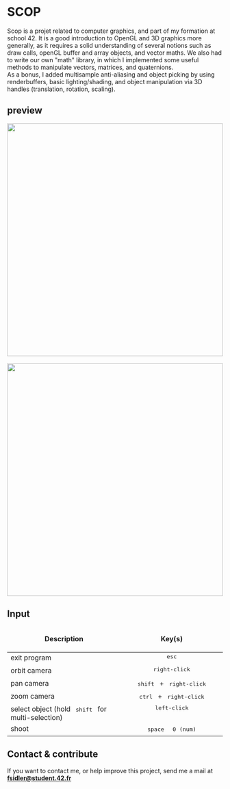 # SCOP

Scop is a projet related to computer graphics, and part of my formation at school 42.
It is a good introduction to OpenGL and 3D graphics more generally, as it requires a solid understanding of several notions such as draw calls, openGL buffer and array objects, and vector maths. We also had to write our own "math" library, in which I implemented some useful methods to manipulate vectors, matrices, and quaternions.<br />
As a bonus, I added multisample anti-aliasing and object picking by using renderbuffers, basic lighting/shading, and object manipulation via 3D handles (translation, rotation, scaling).

## preview

<img align="center"
src="https://github.com/Kikoman90/scop/blob/master/screenshots/scop_1.gif" width="100%" height="544px" />
<br />
<br />
<img align="center"
src="https://github.com/Kikoman90/scop/blob/master/screenshots/scop_2.gif" width="100%" height="544px" />

## Input

<table width="100%">
<thead>
<tr>
<td width="50%" height="60px" align="center" cellpadding="0">
<strong>Description</strong>
</td>
<td width="45%" align="center" cellpadding="0">
<span style="width:70px">&nbsp;</span><strong>Key(s)</strong><span style="width:50px">&nbsp;</span>
</td>
</tr>
</thead>
<tbody>
<tr>
<td valign="top" height="30px">exit program</td>
<td valign="top" align="center"><kbd>&nbsp;esc&nbsp;</kbd></td>
</tr>
<tr>
<td valign="top" height="30px">orbit camera</td>
<td valign="top" align="center"><kbd>&nbsp;right-click&nbsp;</kbd></td>
</tr>
<tr>
<td valign="top" height="30px">pan camera</td>
<td valign="top" align="center"><kbd>&nbsp;shift&nbsp;</kbd><span>&nbsp;+&nbsp;</span><kbd>&nbsp;right-click&nbsp;</kbd></td>
</tr>
<tr>
<td valign="top" height="30px">zoom camera</td>
<td valign="top" align="center"><kbd>&nbsp;ctrl&nbsp;</kbd><span>&nbsp;+&nbsp;</span><kbd>&nbsp;right-click&nbsp;</kbd></td>
</tr>
<tr>
<td valign="top" height="30px">select object (hold <kbd>&nbsp;shift&nbsp;</kbd> for multi-selection)</td>
<td valign="top" align="center"><kbd>&nbsp;left-click&nbsp;</kbd></td>
</tr>
<tr>
<td valign="top" height="30px">shoot</td>
<td valign="top" align="center"><kbd>&nbsp;space&nbsp;</kbd> <kbd>&nbsp;0 (num)&nbsp;</kbd></td>
</tr>
</tbody>
</table>

## Contact & contribute

If you want to contact me, or help improve this project, send me a mail at **fsidler@student.42.fr**
